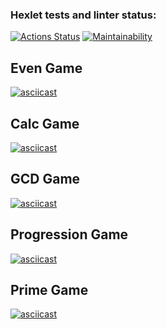 ### Hexlet tests and linter status:
[![Actions Status](https://github.com/dimensi/java-project-lvl1/workflows/hexlet-check/badge.svg)](https://github.com/dimensi/java-project-lvl1/actions)
[![Maintainability](https://api.codeclimate.com/v1/badges/8d8715bc26dd567b0b07/maintainability)](https://codeclimate.com/github/dimensi/java-project-lvl1/maintainability)

## Even Game
[![asciicast](https://asciinema.org/a/4BqPgjt8PLgCOlfeZrm2QWZyH.svg)](https://asciinema.org/a/4BqPgjt8PLgCOlfeZrm2QWZyH)

## Calc Game
[![asciicast](https://asciinema.org/a/gV3De3DqKumKbhwsTQNWkzj64.svg)](https://asciinema.org/a/gV3De3DqKumKbhwsTQNWkzj64)

## GCD Game
[![asciicast](https://asciinema.org/a/pNHWtUO1cjk8sw1XL36UwKS6n.svg)](https://asciinema.org/a/pNHWtUO1cjk8sw1XL36UwKS6n)

## Progression Game
[![asciicast](https://asciinema.org/a/W4aVUvmo0NLBot85cByzQOusP.svg)](https://asciinema.org/a/W4aVUvmo0NLBot85cByzQOusP)

## Prime Game
[![asciicast](https://asciinema.org/a/kcyvqHJyVp50PXPyKk3oNeiM9.svg)](https://asciinema.org/a/kcyvqHJyVp50PXPyKk3oNeiM9)